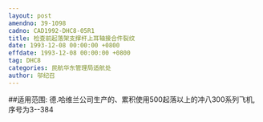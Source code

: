 ```yaml
---
layout: post
amendno: 39-1098
cadno: CAD1992-DHC8-05R1
title: 检查前起落架支撑杆上耳轴接合件裂纹
date: 1993-12-08 00:00:00 +0800
effdate: 1993-12-08 00:00:00 +0800
tag: DHC8
categories: 民航华东管理局适航处
author: 邬纪召
---
```


##适用范围:
德.哈维兰公司生产的、累积使用500起落以上的冲八300系列飞机,序号为3--384

